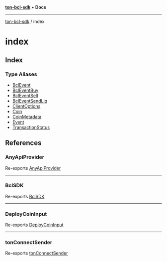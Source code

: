 [**ton-bcl-sdk**](../README.md) • **Docs**

***

[ton-bcl-sdk](../README.md) / index

# index

## Index

### Type Aliases

- [BclEvent](type-aliases/BclEvent.md)
- [BclEventBuy](type-aliases/BclEventBuy.md)
- [BclEventSell](type-aliases/BclEventSell.md)
- [BclEventSendLiq](type-aliases/BclEventSendLiq.md)
- [ClientOptions](type-aliases/ClientOptions.md)
- [Coin](type-aliases/Coin.md)
- [CoinMetadata](type-aliases/CoinMetadata.md)
- [Event](type-aliases/Event.md)
- [TransactionStatus](type-aliases/TransactionStatus.md)

## References

### AnyApiProvider

Re-exports [AnyApiProvider](../BclSDK/type-aliases/AnyApiProvider.md)

***

### BclSDK

Re-exports [BclSDK](../BclSDK/classes/BclSDK.md)

***

### DeployCoinInput

Re-exports [DeployCoinInput](../BclSDK/type-aliases/DeployCoinInput.md)

***

### tonConnectSender

Re-exports [tonConnectSender](../provider/tonConnectSender/functions/tonConnectSender.md)
